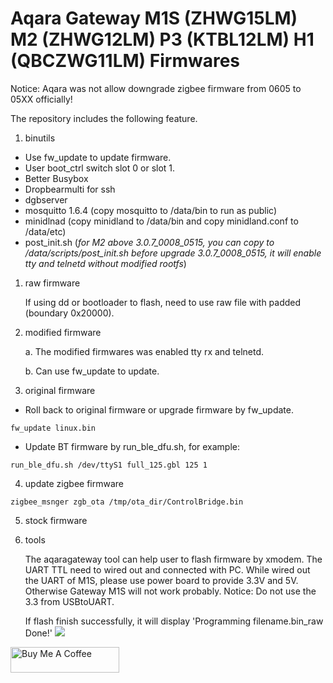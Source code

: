 # Aqara Gateway M1S (ZHWG15LM) M2 (ZHWG12LM) P3 (KTBL12LM) H1 (QBCZWG11LM) Firmwares

Notice: Aqara was not allow downgrade zigbee firmware from 0605 to 05XX  officially!

The repository includes the following feature.

1. binutils

- Use fw_update to update firmware.
- User boot_ctrl switch slot 0 or slot 1.
- Better Busybox
- Dropbearmulti for ssh
- dgbserver
- mosquitto 1.6.4 (copy mosquitto to /data/bin to run as public)
- minidlnad (copy minidland to /data/bin and copy minidland.conf to /data/etc)
- post_init.sh (*for M2 above 3.0.7_0008_0515, you can copy to /data/scripts/post_init.sh before upgrade 3.0.7_0008_0515, it will enable tty and telnetd without modified rootfs*)

1. raw firmware

    If using dd or bootloader to flash, need to use raw file with padded (boundary 0x20000).

2. modified firmware

    a. The modified firmwares was enabled tty rx and telnetd.

    b. Can use fw_update to update.

3. original firmware

- Roll back to original firmware or upgrade firmware by fw_update.
```
fw_update linux.bin
```
- Update BT firmware by run_ble_dfu.sh, for example:
```
run_ble_dfu.sh /dev/ttyS1 full_125.gbl 125 1
```
4. update zigbee firmware
```
zigbee_msnger zgb_ota /tmp/ota_dir/ControlBridge.bin
```
5. stock firmware

6. tools

   The aqaragateway tool can help user to flash firmware by xmodem. The UART TTL need to wired out and connected with PC.
   While wired out the UART of M1S, please use power board to provide 3.3V and 5V. Otherwise Gateway M1S will not work probably.
   Notice: Do not use the 3.3 from USBtoUART.

   If flash finish successfully, it will display 'Programming filename.bin_raw Done!'
   <img src="https://raw.githubusercontent.com/niceboygithub/AqaraM1SM2fw/main/tools/flash_done.png">


<a href="https://www.buymeacoffee.com/niceboygithub" target="_blank"><img src="https://cdn.buymeacoffee.com/buttons/default-orange.png" alt="Buy Me A Coffee" height="41" width="174"></a>
